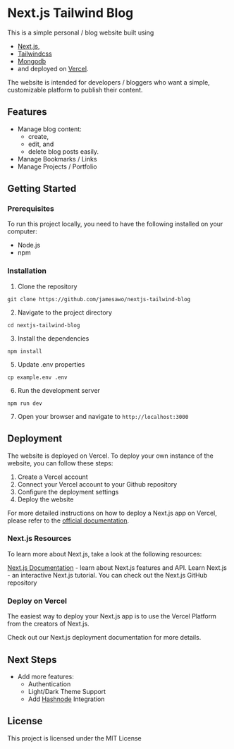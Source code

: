 # Next.js Tailwind Blog

This is a simple personal / blog website built using

-   [Next.js](https://nextjs.org/),
-   [Tailwindcss](https://tailwindcss.com/)
-   [Mongodb](https://www.mongodb.com/)
-   and deployed on [Vercel](https://vercel.com).

The website is intended for developers / bloggers who want a simple, customizable platform to publish their content.

## Features

-   Manage blog content:
    -   create,
    -   edit, and
    -   delete blog posts easily.
-   Manage Bookmarks / Links
-   Manage Projects / Portfolio

## Getting Started

### Prerequisites

To run this project locally, you need to have the following installed on your computer:

-   Node.js
-   npm

### Installation

1.  Clone the repository

`git clone https://github.com/jamesawo/nextjs-tailwind-blog`

2.  Navigate to the project directory

`cd nextjs-tailwind-blog`

3.  Install the dependencies

`npm install`

5.  Update .env properties

`cp example.env .env`

6.  Run the development server

`npm run dev`

7.  Open your browser and navigate to `http://localhost:3000`

## Deployment

The website is deployed on Vercel. To deploy your own instance of the website, you can follow these steps:

1.  Create a Vercel account
2.  Connect your Vercel account to your Github repository
3.  Configure the deployment settings
4.  Deploy the website

For more detailed instructions on how to deploy a Next.js app on Vercel, please refer to the [official documentation](https://nextjs.org/docs/deployment).

### Next.js Resources

To learn more about Next.js, take a look at the following resources:

[Next.js Documentation](https://nextjs.org/docs/getting-started) - learn about Next.js features and API.
Learn Next.js - an interactive Next.js tutorial.
You can check out the Next.js GitHub repository

### Deploy on Vercel

The easiest way to deploy your Next.js app is to use the Vercel Platform from the creators of Next.js.

Check out our Next.js deployment documentation for more details.

## Next Steps

-   Add more features:
    -   Authentication
    -   Light/Dark Theme Support
    -   Add [Hashnode](https://hashnode.com/) Integration

## License

This project is licensed under the MIT License

